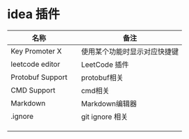 # idea 插件





| 名称             |      | 备注                         |
| ---------------- | ---- | ---------------------------- |
| Key Promoter X   |      | 使用某个功能时显示对应快捷键 |
| leetcode editor  |      | LeetCode 插件                |
| Protobuf Support |      | protobuf相关                 |
| CMD Support      |      | cmd相关                      |
| Markdown         |      | Markdown编辑器               |
| .ignore          |      | git ignore 相关              |
|                  |      |                              |
|                  |      |                              |
|                  |      |                              |

